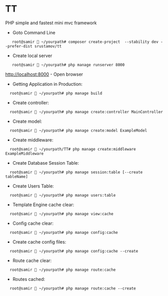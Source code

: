 # TT
PHP simple and fastest mini mvc framework


* Goto Command Line
```
   root@samir  ~/yourpath# composer create-project  --stability dev --prefer-dist srustamov/tt
```


* Create local server

```
   root@samir  ~/yourpath# php manage runserver 8000
```
   [http://localhost:8000](http://localhost:8000) - Open browser


* Getting Application in Production:
```
  root@samir  ~/yourpath# php manage build
```

* Create controller:
```
  root@samir  ~/yourpath# php manage create:controller MainController
```


* Create model:
````
  root@samir  ~/yourpath# php manage create:model ExampleModel
````

* Create middleware:
```
  root@samir  ~/yourpath/TT# php manage create:middleware ExampleMiddleware
```

* Create Database Session Table:
```
  root@samir  ~/yourpath# php manage session:table [--create tableName]
```

* Create Users  Table:
```
  root@samir  ~/yourpath# php manage users:table
```

* Template Engine cache clear:
```
  root@samir  ~/yourpath# php manage view:cache
```

* Config cache clear:
```
  root@samir  ~/yourpath# php manage config:cache
```

* Create cache config files:
```
  root@samir  ~/yourpath# php manage config:cache --create
```


* Route cache clear:
```
  root@samir  ~/yourpath# php manage route:cache
```

* Routes cached:
```
  root@samir  ~/yourpath# php manage route:cache --create
```
